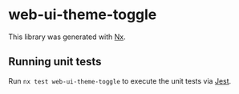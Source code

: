 # web-ui-theme-toggle

This library was generated with [Nx](https://nx.dev).

## Running unit tests

Run `nx test web-ui-theme-toggle` to execute the unit tests via [Jest](https://jestjs.io).
